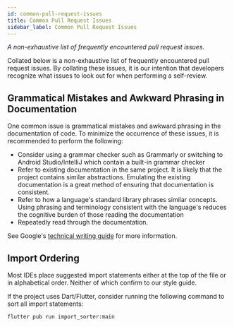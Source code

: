 ```yaml
---
id: common-pull-request-issues
title: Common Pull Request Issues
sidebar_label: Common Pull Request Issues
---
```


_A non-exhaustive list of frequently encountered pull request issues._

Collated below is a non-exhaustive list of frequently encountered pull request issues. By collating these issues, it is
our intention that developers recognize what issues to look out for when performing a self-review.

## Grammatical Mistakes and Awkward Phrasing in Documentation

One common issue is grammatical mistakes and awkward phrasing in the documentation of code. To minimize the occurrence of
these issues, it is recommended to perform the following:
* Consider using a grammar checker such as Grammarly or switching to Android Studio/IntelliJ which contain a built-in grammar checker
* Refer to existing documentation in the same project. It is likely that the project contains similar abstractions. Emulating
the existing documentation is a great method of ensuring that documentation is consistent.
* Refer to how a language's standard library phrases similar concepts. Using phrasing and terminology consistent with the language's
reduces the cognitive burden of those reading the documentation
* Repeatedly read through the documentation.

See Google's [technical writing guide](https://developers.google.com/tech-writing) for more information.

## Import Ordering
Most IDEs place suggested import statements either at the top of the file or in alphabetical order. Neither of which confirm
to our style guide. 

If the project uses Dart/Flutter, consider running the following command to sort all import statements:
```
flutter pub run import_sorter:main
```